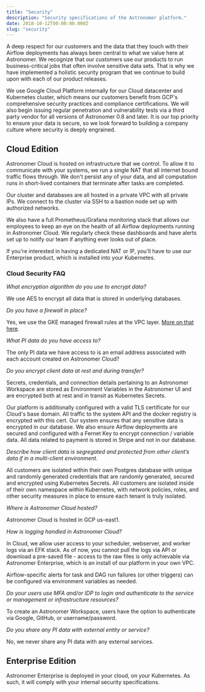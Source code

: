 ```yaml
---
title: "Security"
description: "Security specifications of the Astronomer platform."
date: 2018-10-12T00:00:00.000Z
slug: "security"
---
```


A deep respect for our customers and the data that they touch with their Airflow deployments has always been central to what we value here at Astronomer. We recognize that our customers use our products to run business-critical jobs that often involve sensitive data sets. That is why we have implemented a holistic security program that we continue to build upon with each of our product releases.

We use Google Cloud Platform internally for our Cloud datacenter and Kubernetes cluster, which means our customers benefit from GCP's comprehensive security practices and compliance certifications. We will also begin issuing regular penetration and vulnerability tests via a third party vendor for all versions of Astronomer 0.8 and later. It is our top priority to ensure your data is secure, so we look forward to building a company culture where security is deeply engrained.

## Cloud Edition

Astronomer Cloud is hosted on infrastructure that we control. To allow it to communicate with your systems, we run a single NAT that all internet bound traffic flows through. We don't persist any of your data, and all computation runs in short-lived containers that terminate after tasks are completed.

Our cluster and databases are all hosted in a private VPC with all private IPs. We connect to the cluster via SSH to a bastion node set up with authorized networks.

We also have a full Prometheus/Grafana monitoring stack that allows our employees to keep an eye on the health of all Airflow deployments running in Astronomer Cloud. We regularly check these dashboards and have alerts set up to notify our team if anything ever looks out of place.

If you're interested in having a dedicated NAT or IP, you'll have to use our
Enterprise product, which is installed into your Kubernetes.

### Cloud Security FAQ

*What encryption algorithm do you use to encrypt data?*

We use AES to encrypt all data that is stored in underlying databases.

*Do you have a firewall in place?*

Yes, we use the GKE managed firewall rules at the VPC layer. [More on that here](https://cloud.google.com/kubernetes-engine/docs/concepts/security-overview#node_security).

*What PI data do you have access to?*

The only PI data we have access to is an email address associated with each account created on Astronomer Cloud?

*Do you encrypt client data at rest and during transfer?*

Secrets, credentials, and connection details pertaining to an Astronomer Workspace are stored as Environment Variables in the Astronomer UI and are encrypted both at rest and in transit as Kubernetes Secrets.

Our platform is additionally configured with a valid TLS certificate for our Cloud's base domain. All traffic to the system API and the docker registry is encrypted with this cert. Our system ensures that any sensitive data is encrypted in our database. We also ensure Airflow deployments are secured and configured with a Fernet Key to encrypt connection / variable data. All data related to payment is stored in Stripe and not in our database.

*Describe how client data is segregated and protected from other client’s data if in a multi-client environment.*

All customers are isolated within their own Postgres database with unique and randomly generated credentials that are randomly generated, secured and encrypted using Kubernetes Secrets. All customers are isolated inside of their own namespace within Kubernetes, with network policies, roles, and other security measures in place to ensure each tenant is truly isolated.

*Where is Astronomer Cloud hosted?*

Astronomer Cloud is hosted in GCP us-east1.

*How is logging handled in Astronomer Cloud?*

In Cloud, we allow user access to your scheduler, webserver, and worker logs via an EFK stack. As of now, you cannot pull the logs via API or download a pre-saved file - access to the raw files is only achievable via Astronomer Enterprise, which is an install of our platform in your own VPC.

Airflow-specific alerts for task and DAG run failures (or other triggers) can be configured via environment variables as needed.

*Do your users use MFA and/or IDP to login and authenticate to the service or management or infrastructure resources?*

To create an Astronomer Workspace, users have the option to authenticate via Google, GitHub, or username/password.

*Do you share any PI data with external entity or service?*

No, we never share any PI data with any external services.



## Enterprise Edition

Astronomer Enterprise is deployed in your cloud, on your Kubernetes. As such,
it will comply with your internal security specifications.

